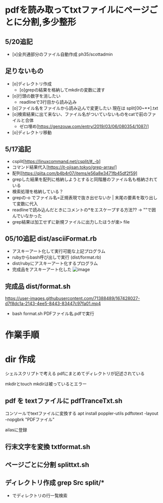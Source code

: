 # pdfを読み取ってtxtファイルにページごとに分割,多少整形

## 5/20追記
- [x]全共通部分のファイル自動作成 ph35/scottadmin
## 足りないもの
- [o]ディレクトリ作成
  - [o]grepの結果を格納してmkdirの変数に渡す
- [o]行頭の数字を消したい
  - readlineで3行目から読み込み
- [o]ファイル名をファイルから読み込んで変更したい 現在は split[00~**].txt
- [o]検索結果に出て来ない、ファイル名がついていないものをcatで前のファイルと合体
  - ゼロ埋め[https://genzouw.com/entry/2019/03/06/080354/1087/]
- [o]ディレクトリ移動
## 5/17追記
- csplit[https://linuxcommand.net/csplit/#_-b]
- コマンド結果代入[https://it-ojisan.tokyo/grep-array/]
- 配列[https://qiita.com/b4b4r07/items/e56a8e3471fb45df2f59]
- grepした結果を配列に格納しようとすると同階層のファイル名も格納されている
- 検索処理を格納している？
- grepの-o でファイル名=正規表現で抜き出せないか | 末尾の要素を取り出して変数に代入
- readlineで読み込んだときにコメントの*をエスケープする方法?? → ""で囲んでいなかった
- grep結果は加工せずに新規ファイルに出力したほうが楽> file
## 05/10追記 dist/asciiFormat.rb
- アスキーアート化して実行可能な上記プログラム
- rubyからbash呼び出しで実行 (dist/format.rb)
- dist/rubyにアスキーアート化するプログラム
- 完成品をアスキーアート化した
![image](https://user-images.githubusercontent.com/71388489/167638472-fe0c8928-1f89-41dd-8b48-d2caea664b27.png)

## 完成品 dist/format.sh
https://user-images.githubusercontent.com/71388489/167428027-d7f8dc1a-2143-4ee5-8443-83447c97fa01.mp4
- bash format.sh PDFファイル名.pdfで実行


# 作業手順

# dir 作成
シェルスクリプトで考える
pdfにまとめてディレクトリが記述されている

mkdirとtouch
mkdirは被っているとエラー

## pdf を textファイルに pdfTranceTxt.sh
コンソールでtextファイルに変換する
apt install poppler-utils
pdftotext -layout -nopgbrk "PDFファイル"

ailasに登録

## 行末文字を変換 txtformat.sh

## ページごとに分割 splittxt.sh

## ディレクトリ作成 grep Src split/*
- でディレクトリの行一覧検索
